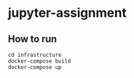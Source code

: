 # jupyter-assignment
## How to run
```
cd infrastructure
docker-compose build
docker-compose up
```
